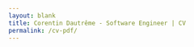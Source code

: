 ```yaml
---
layout: blank
title: Corentin Dautrême - Software Engineer | CV
permalink: /cv-pdf/
---
```


<html>
    <head>
        <style type="text/css">
            html {
                width: 100%;
                height: 100%;
                padding: 0;
                font-family: 'Inter Tight';
                font-family: 'Inter';
            }

            #container {
                position: absolute;
                width: 100%;
                height: 100%;
                left: 0;
                top: 0;
                display: grid;
                grid-template-columns: auto 300px 750px auto;
                grid-template-rows: 50px 150px 150px auto 25px;
            }

            #header-top {
                grid-column-start: 1;
                grid-column-end: 5;
                grid-row-start: 1;
            }

            #header-photo {
                grid-column-start: 1;
                grid-column-end: 3;
                grid-row-start: 2;
                grid-row-end: 4;
            }

            #header-text {
                grid-column-start: 3;
                grid-column-end: 5;
                grid-row-start: 2;
                padding: 20px;
            }

            #header-summary {
                grid-column-start: 3;
                grid-column-end: 4;
                grid-row-start: 3;
                padding: 20px;
                font-size: 18px;
                line-height: 1.3;
            }

            #details {
                grid-column-start: 2;
                grid-column-end: 3;
                grid-row-start: 4;
                border-right: 1px solid #c0c0c0;
            }

            #footer {
                grid-column-start: 1;
                grid-column-end: 5;
                grid-row-start: 5;
            }

            #contact-details {
                overflow-wrap: anywhere;
                font-family: 'Inter Tight';
            }

            #tech-skills {
                min-width: 150px;
            }

            #tech-skills .details-items:not(:nth-child(2)) {
                margin-top: 0.5em;
            }

            #tech-skills .details-item:not(:first-of-type) {
                padding-top: 0.5em;
            }

            #tech-skills .details-items {
                display: block;
            }

            .details-title {
                padding: 1em 0 0.5em 0;
                font-size: 18px !important;
                font-family: 'Inter Tight';
                font-weight: 800;
            }

            #content {
                padding: 0 1em;
                grid-column-start: 3;
                grid-column-end: 4;
                grid-row-start: 4;
            }

            .preferred, .bolder {
                font-weight: 600;
            }

            .highlighted {
                font-weight: 600;
                background: yellow;
            }

            .bold {
                font-weight: bold;
            }

            .tight {
                font-family: 'Inter Tight';
            }

            #header-top, #header-text {
                background: #e0e0e0;
                min-height: 20px;
            }

            #header-photo {
                background: linear-gradient(to bottom, #e0e0e0 50%, transparent 0%); 
            }

            #photo {
                background: #fff;
                background-image: url('https://corentindautreme.github.io/images/cv/photo.jpeg');
                background-size: 180%;
                background-position: top 30% left 70%;
                /*background-size: 100%;*/
                border-radius: 50%;
                border: 1px solid #a0a0a0;
                width: 300px;
                height: 300px;
                margin-left: auto;
                margin-right: 0;
            }

            #header-text {
                display: flex;
                align-items: flex-end;
            }

            #header-name {
                display: inline-block;
                font-size: 36px;
                font-weight: 600;
                font-family: 'Inter Tight';
            }

            #header-pronouns {
                display: inline-block;
                margin-left: 0.5em;
                font-size: 16px;
                font-family: 'Inter Tight';
            }

            #header-subtitle {
                display: flex;
                font-size: 20px;
                margin-top: 0.25em;
            }

            .header-subtitle-item {
                display: flex;
                margin-right: 0.5em;
                justify-content: center;
                font-family: 'Inter Tight';
            }

            #header-disclaimer-message {
                margin: 0.5em auto;
                padding: 0.25em;
                border: 2px solid black;
                font-weight: bold;
                font-style: italic;
                font-family: 'Inter Tight';
            }

            #download-cv {
                display: none;
                align-items: center;
                width: fit-content;
                margin-top: 0.5em !important;
                padding: 0 0.5em;
                border-radius: 0.25em;
                background: #000;
                color: #fff;
                font-size: 14px;
                text-decoration: none;
                font-weight: 600;
            }

            #download-cv span {
                margin-left: 0.25em;
            }

            .details-item {
                display: flex;
                align-items: center;
            }

            .details-item i {
                width: 24px;
            }

            .details-item .details-item-text {
                margin-left: 5px;
            }

            .details-item.languages {
                margin-top: 0.25em;
            }

            #contact-details .details-item .btn-copy {
                margin-left: 0.25em;
                color: #a0a0a0;
                cursor: pointer;
            }

            .btn-copy {
                display: none !important;
            }

            .section-title {
                font-family: 'Inter Tight';
                font-size: 22px;
                display: flex;
                align-items: center;
                margin-bottom: 1em;
            }

            .section-title:not(:first-of-type) {
                margin-top: 1em;
            }

            .section-title span {
                margin-left: 0.5em;
                font-weight: 600;
            }

            .work-experience {
                padding: 0 1em;
                text-align: justify;
            }

            .work-experience:not(:first-of-type) {
                margin-top: 1em;
            }

            .work-experience .company {
                font-family: 'Inter Tight';
                font-size: 20px;
                font-weight: 800;
            }

            .work-experience .position {
                font-size: 16px;
                text-align: left;
                padding-top: 0.5em;
                display: inline-flex;
                align-items: center;
            }

            .work-experience .position .position-segment {
                display: flex;
                align-items: center
            }

            .work-experience .position .position-segment i {
                margin-right: 0.25em;
            }

            .work-experience .position .position-segment:not(:first-of-type) i {
                margin-left: 0.25em;
            }

            .work-experience .summary {
                line-height: 1.3;
            }

            .work-experience-light {
                padding: 0 1em;
                margin-top: 0.5em;
                font-size: 15px;
            }

            .work-experience-light .company {
                font-family: 'Inter Tight';
                display: inline-block;
                font-size: 17px;
                font-weight: 800;
            }

            .techs {
                text-align: left;
                padding: 0.25em 0;
            }

            .tech {
                font-family: 'Inter Tight';
                padding: 0.25em 0.5em;
                margin: 0.25em 0;
                border-radius: 0.25em;
                background: #e0e0e0;
                display: inline-block;
            }

            .work-experience-light .techs {
                display: inline-block;
                font-size: 15px;
                padding: 0;
            }

            .work-experience-light .techs .tech {
                display: inline-block;
                margin: 0;
                font-size: 15px;
            }

            .side-project {
                display: flex;
                flex-wrap: wrap;
                gap: 0.5em;
                justify-content: center;
                padding: 0 1em;
            }

            .side-project:not(:first-of-type) {
                margin-top: 0.5em;
            }

            .side-project .photo {
                width: 100px;
                height: 100px;
                border-radius: 50%;
                border: 1px solid #a0a0a0;
                background-size: 100%;
            }

            .side-project .description {
                flex: 1;
                text-align: justify;
                word-break: break-word;
                line-height: 1.3;
            }

            .education {
                padding: 0 1em;
                text-align: justify;
            }

            .education .entry {
                margin: 0.25em 0;
            }

            #interests {
                padding: 0 1em;
                text-align: justify;
                line-height: 1.3;
            }

            @media (max-width:1079px)  {
                #container {
                    grid-template-columns: auto 200px auto;
                    grid-template-rows: unset;
                    grid-auto-rows: minmax(min-content, max-content);
                }

                #header-top {
                    grid-column-start: 1;
                    grid-column-end: 4;
                    grid-row-start: 1;
                }

                #header-photo {
                    grid-column-start: 1;
                    grid-column-end: 4;
                    grid-row-start: 2;
                    grid-row-end: 3;
                }

                #header-text {
                    grid-column-start: 1;
                    grid-column-end: 4;
                    grid-row-start: 3;
                    padding: 1em 0;
                    background: none;
                }

                #header-pronouns {
                    margin: 0;
                }

                #header-summary {
                    grid-column-start: 1;
                    grid-column-end: 4;
                    grid-row-start: 4;
                    padding-top: 0;
                    text-align: center;
                }

                #header-disclaimer-message {
                    max-width: 90%;
                }

                #details {
                    grid-column-start: 1;
                    grid-column-end: 4;
                    grid-row-start: 5;
                    margin: 0 1em;
                    padding-bottom: 1em;
                    border: 1px solid #c0c0c0;
                    border-width: 1px 0;
                }

                #details .details-block .details-title {
                    text-align: center;
                }

                #tech-skills {
                    font-size: 0px;
                }

                #tech-skills div {
                    font-size: initial;
                }

                #tech-skills .details-items, #tech-skills .gap {
                    display: inline-block;
                    margin: 0 !important;
                    vertical-align: top;
                    width: 47.5%;
                }

                #tech-skills .details-item {
                    padding-top: 0;
                }

                #tech-skills .gap {
                    width: 5%;
                }

                #content {
                    grid-column-start: 1;
                    grid-column-end: 4;
                    grid-row-start: 6;
                    padding: 0 1em 1em;
                }

                .section-title {
                    padding-top: 1em;
                }

                .section-title:not(:first-of-type) {
                    margin-top: 0;
                }

                #photo {
                    margin: 0 auto;
                    width: 200px;
                    height: 200px;
                }

                #header-text {
                    align-items: center;
                }

                #header-text-content {
                    margin: 0 auto;
                    text-align: center;
                }

                #header-text-content > div {
                    display: block;
                    margin: 0 auto;
                }

                .header-subtitle-item {
                    margin: 0;
                }

                #header-text-content a {
                    margin: 0 auto;
                }

                .work-experience, .work-experience-light, .side-project, .education, #interests {
                    padding: 0;
                }

                .side-project {
                    flex-direction: column;
                    align-items: center;
                }

                #footer {
                    grid-column-start: 1;
                    grid-column-end: 4;
                    grid-row-start: 7;
                    height: 20px;
                }
            }
        </style>
        <link rel="stylesheet" href="https://fonts.googleapis.com/css2?family=Material+Symbols+Outlined:opsz,wght,FILL,GRAD@48,400,0,0" />
        <link rel="stylesheet" href="https://fonts.googleapis.com/css2?family=Inter+Tight:wght@200..800">
        <link rel="stylesheet" href="https://fonts.googleapis.com/css2?family=Inter:wght@200..800">
        <meta name="viewport" content="width=device-width, user-scalable=no">
        <title>{% if page.title %}{{ page.title }}{% endif %}</title>
        <script>
            function pdfMode () {
                document.querySelectorAll("i.btn-copy").forEach((button) => {
                    button.style.display = "none";
                });
                document.querySelector("#download-cv").style.display = "none";
            }
            document.addEventListener("DOMContentLoaded", function(event) {
                document.querySelectorAll("i.btn-copy").forEach((button) => {
                    button.addEventListener('click', () => {
                        navigator.clipboard.writeText(button.previousSibling.textContent).then(function() {
                            button.innerHTML = "check";
                        }, function(err) {
                            // fail silently
                        });
                    });
                });
            });
        </script>
    </head>
    <body>
        <div id="container">
            <div id="header-top"></div>
            <div id="header-photo">
                <div id="photo"></div>
            </div>
            <div id="header-text">
                <div id="header-text-content">
                    <div id="header-name">Corentin Dautrême</div><div id="header-pronouns">he/him</div>
                    <div id="header-subtitle">
                        <div>
                            <div class="header-subtitle-item">
                                28 - Software Engineer
                            </div>
                        </div>
                        <div>
                            <div class="header-subtitle-item">
                                <i class="material-symbols-outlined" style="margin-right: 0.25em">place</i><span>Sarajevo, Bosnia and Herzegovina</span>
                            </div>
                        </div>
                    </div>
                    <div id="header-disclaimer">
                        <div id="header-disclaimer-message">
                            Looking for an EMEA-based <span class="highlighted bold">full-remote</span>, full-time software engineer position
                        </div>
                        <a id="download-cv" href="https://corentindautreme.github.io/files/cv_corentin_dautreme_software_engineer.pdf" download="cv_corentin_dautreme_software_engineer.pdf">
                            <i class="material-symbols-outlined">download</i>
                            <span>Download this CV as PDF</span>
                        </a>
                    </div>
                </div>
           </div>
           <div id="header-summary">
               Hi! I'm Corentin, a software engineer with over 6 years of work experience in backend <span class="highlighted">Java/Spring Boot</span> development, <span class="highlighted">Kubernetes</span>, <span class="highlighted">Jenkins CI/CD pipelines</span>, <span class="highlighted">Python</span>, and an interest in frontend development, UX, and more generally making my users' life easier.
           </div>
            <div id="details">
                <div id="contact-details" class="details-block">
                    <div class="details-title">Contact</div>
                    <div class="details-items">
                        <div class="details-item">
                            <i class="material-symbols-outlined">mail</i>
                            <span class="details-item-text preferred">dautreme.corentin@gmail.com</span><i class="btn-copy material-symbols-outlined">content_copy</i>
                        </div>
                        <div class="details-item">
                            <i class="material-symbols-outlined">call</i>
                            <span class="details-item-text">00336XXXXXX57</span><i class="btn-copy material-symbols-outlined">content_copy</i>
                        </div>
                        <div class="details-item languages">
                            <i class="material-symbols-outlined">language</i>
                            <span class="details-item-text"><span class="preferred">English</span>, <span class="preferred">French</span>, Swedish, Bosnian, Spanish</span>
                        </div>
                    </div>
                </div>
                <div id="tech-skills" class="details-block">
                    <div class="details-title">Skills</div>
                    <div class="details-items">
                        <div class="details-item">
                            <i class="material-symbols-outlined">code</i>
                            <span class="details-item-text">Development</span>
                        </div>
                        <div class="tech">Java 11</div>
                        <div class="tech">Spring Boot 2</div>
                        <div class="tech">Python 3</div>

                        <div class="details-item">
                            <i class="material-symbols-outlined">deployed_code</i>
                            <span class="details-item-text">CI/CD</span>
                        </div>
                        <div class="tech">Kubernetes</div>
                        <div class="tech">Helm</div>
                        <div class="tech">Jenkins</div>

                        <div class="details-item">
                            <i class="material-symbols-outlined">code</i>
                            <span class="details-item-text">SCM</span>
                        </div>
                        <div class="tech">Git</div>
                        <div class="tech">Github</div>
                    </div>

                    <div class="gap"></div>

                    <div class="details-items">
                        <div class="details-item">
                            <i class="material-symbols-outlined">monitoring</i>
                            <span class="details-item-text">Observability</span>
                        </div>
                        <div class="tech">Elasticsearch</div>
                        <div class="tech">Kibana</div>
                        <div class="tech">Logstash</div>
                        <div class="tech">Metricbeat</div>
                        <div class="tech">APM</div>
                        <div class="tech">Elastic watcher</div>

                        <div class="details-item">
                            <i class="material-symbols-outlined">mail</i>
                            <span class="details-item-text">Messaging</span>
                        </div>
                        <div class="tech">RabbitMQ</div>
                    </div>
                </div>
            </div>
            <div id="content">
                <div class="section-title" id="work-experience">
                    <i class="material-symbols-outlined">work</i>
                    <span>Work experience</span>
                </div>
                <div class="work-experience">
                    <div class="company">Société Générale CIB (Corporate and Investment Banking)</div>
                    <div class="position" style="display: flex;align-items: center; flex-wrap: wrap;">
                        <!-- Group in a .position-segment what you don't want flex-wrap to break, e.g. icon + first word of sentence -->
                        <div class="position-segment">
                            <i class="material-symbols-outlined">person</i>
                            Software&nbsp;
                        </div>
                        Engineer
                        <div class="position-segment">
                            <i class="material-symbols-outlined">calendar_month</i>
                            since&nbsp;
                        </div>
                        Sep 2018 (6+ years)
                        <div class="position-segment">
                            <i class="material-symbols-outlined">place</i>
                            Paris&nbsp;
                        </div>
                        La Défense
                    </div>
                    <div class="techs">
                        <div class="tech">Java 8/11</div>
                        <div class="tech">Spring Boot 2</div>
                        <div class="tech">REST APIs</div>
                        <div class="tech">Kubernetes</div>
                        <div class="tech">Elastic</div>
                        <div class="tech">Jenkins</div>
                    </div>
                    <div class="summary">
                        Design and development of REST APIs and scheduled batches, and rewrite of a low latency, high-throughput pre-deal check application for trading, for the client portfolio management system of the bank's prime brokerage business (<span class="bolder">Java 8/11</span>, <span class="bolder">Spring Boot 2</span>, <span class="bolder">RabbitMQ</span>, <span class="bolder">PostgreSQL</span>, <span class="bolder">Kubernetes</span>); enhancement of the CI/CD pipelines (<span class="bolder">Jenkins</span>, <span class="bolder">Helm</span>); enrichment of the monitoring and alerting (<span class="bolder">Elastic stack</span>); and lead of the <span class="bolder">Agile activities</span> of the team (daily meetings, backlog reviews, retrospectives and prioritization with the product owners).
                    </div>
                </div>
                <div class="work-experience">
                    <div class="company">Société Générale CIB (Corporate and Investment Banking)</div>
                    <div class="position" style="display: flex;align-items: center; flex-wrap: wrap;">
                        <!-- Group in a .position-segment what you don't want flex-wrap to break, e.g. icon + first word of sentence -->
                        <div class="position-segment">
                            <i class="material-symbols-outlined">person</i>
                            Software&nbsp;
                        </div>
                        Development Intern
                        <div class="position-segment">
                            <i class="material-symbols-outlined">calendar_month</i>
                            Feb -&nbsp;
                        </div>
                        Aug 2018 (6 months)
                        <div class="position-segment">
                            <i class="material-symbols-outlined">place</i>
                            Paris&nbsp;
                        </div>
                        La Défense
                    </div>
                    <div class="techs">
                        <div class="tech">Python 3</div>
                        <div class="tech">Jenkins</div>
                        <div class="tech">Javascript</div>
                    </div>
                    <div class="summary">
                        Design and implementation of a code-learning framework for the sales staff of the bank's front office. A dozen interactive sessions were organized where participants with no coding experience were paired with developers to implement an API that was automatically redeployed via a Jenkins pipeline. Successful calls to this API granted the participants points.
                    </div>
                </div>
                <div class="work-experience-light">
                    <span class="company">Sopra Steria</span> Web development (Internship) · Jun - Aug 2016 (3 months)
                    <span class="techs">
                        <span class="tech">Javascript</span>
                    </span>
                </div>
                <div class="work-experience-light">
                    <span class="company">B.F.S Feeli</span> Mobile app development (Internship) · Apr - Jun 2015 (3 months)
                    <span class="techs">
                        <span class="tech">AngularJS</span>
                        <span class="tech">Ionic</span>
                    </span>
                </div>
                <div class="work-experience-light">
                    <span class="company">Allianz France</span> Direction of Operations (Summer job) · Jul - Aug 2015 (2 months)
                    <span class="techs">
                        <span class="tech">Non-IT</span>
                    </span>
                </div>

                <div class="section-title" id="side-projects">
                    <i class="material-symbols-outlined">temp_preferences_custom</i>
                    <span>Side projects</span>
                </div>
                <div id="side-projects">
                    <div class="side-project">
                        <div class="photo" style="background-image: url('https://corentindautreme.github.io/images/cv/lys.png');"></div>
                        <div class="description">
                            Lys, an <span class="bolder">AWS/Python</span>-powered bot that posts date reminders to social media (Twitter, Bluesky, Threads) via scheduled <span class="bolder">Lambdas</span> based on a calendar stored in a <span class="bolder">DynamoDB</span> table. A public website displays the full calendar, a daily scraping script makes smart suggestions of additions to the calendar, and a custom-made <span class="bolder">Android app</span> helps managing the data. This project runs on a zero-cost target which has required coming up with workarounds and various technical solutions.
                            <div class="techs">
                                <div class="tech">Python 3</div>
                                <div class="tech">AWS Lambda</div>
                                <div class="tech">AWS DynamoDB</div>
                                <div class="tech">Kotlin/Android SDK</div>
                                <div class="tech">Github Actions</div>
                            </div>
                        </div>
                    </div>
                    <div class="side-project">
                        <div class="photo" style="background-image: url('https://corentindautreme.github.io/images/cv/logo_generator.png');"></div>
                        <div class="description">
                            A live Javascript/CSS generator inspired by the programmatically-generated logo of the 2021 Eurovision Song Contest that was conceived using the geographical data of all 39 participating countries. Can be accessed at <a href="https://corentindautreme.github.io/esc-2021-generator/">https://corentindautreme.github.io/esc-2021-generator/</a>.
                            <div class="techs">
                                <div class="tech">HTML5</div>
                                <div class="tech">CSS3</div>
                                <div class="tech">Javascript</div>
                            </div>
                        </div>
                    </div>
                </div>

                <div class="section-title">
                    <i class="material-symbols-outlined">school</i>
                    <span>Education</span>
                </div>
                <div class="education">
                    <div class="entry"><span class="highlighted">Engineer's degree, Computer Science</span> at <span class="bolder">INSA Lyon, France</span> (2015-2018)</div>
                </div>
                <div class="education">
                    <div class="entry">Erasmus+ exchange at <span class="bolder">Lund University, Sweden</span> (2016-2017)</div>
                </div>
                <div class="education">
                    <div class="entry"><span class="highlighted">DUT (University Diploma of Technology), Computer Science</span> at <span class="bolder">IUT de Paris, France</span> (2013-2015)</div>
                </div>

                <div class="section-title">
                    <i class="material-symbols-outlined">celebration</i>
                    <span>Interests</span>
                </div>

                <div id="interests">I like playing video games, traveling & taking pretty photos on the way, and fiddling with web development in my free time.</div>
            </div>
            <div id="footer"></div>
        </div>
    </body>
</html>